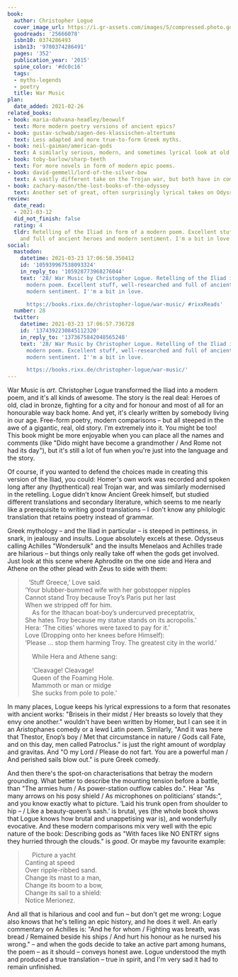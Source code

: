 ```yaml
---
book:
  author: Christopher Logue
  cover_image_url: https://i.gr-assets.com/images/S/compressed.photo.goodreads.com/books/1444635123l/25666078.jpg
  goodreads: '25666078'
  isbn10: 0374286493
  isbn13: '9780374286491'
  pages: '352'
  publication_year: '2015'
  spine_color: '#dc0c16'
  tags:
  - myths-legends
  - poetry
  title: War Music
plan:
  date_added: 2021-02-26
related_books:
- book: maria-dahvana-headley/beowulf
  text: More modern poetry versions of ancient epics?
- book: gustav-schwab/sagen-des-klassischen-altertums
  text: Less adapted and more true-to-form Greek myths.
- book: neil-gaiman/american-gods
  text: A similarly serious, modern, and sometimes lyrical look at old gods.
- book: toby-barlow/sharp-teeth
  text: For more novels in form of modern epic poems.
- book: david-gemmell/lord-of-the-silver-bow
  text: A vastly different take on the Trojan war, but both have in common that the authors had a strong vision and won't be held back by the original legend.
- book: zachary-mason/the-lost-books-of-the-odyssey
  text: Another set of great, often surprisingly lyrical takes on Odysseus.
review:
  date_read:
  - 2021-03-12
  did_not_finish: false
  rating: 4
  tldr: Retelling of the Iliad in form of a modern poem. Excellent stuff, well-researched
    and full of ancient heroes and modern sentiment. I'm a bit in love.
social:
  mastodon:
    datetime: 2021-03-23 17:06:58.350412
    id: '105939967538093324'
    in_reply_to: '105928773968276044'
    text: '28/ War Music by Christopher Logue. Retelling of the Iliad in form of a
      modern poem. Excellent stuff, well-researched and full of ancient heroes and
      modern sentiment. I''m a bit in love.

      https://books.rixx.de/christopher-logue/war-music/ #rixxReads'
  number: 28
  twitter:
    datetime: 2021-03-23 17:06:57.736728
    id: '1374392230845112320'
    in_reply_to: '1373675842048565248'
    text: '28/ War Music by Christopher Logue. Retelling of the Iliad in form of a
      modern poem. Excellent stuff, well-researched and full of ancient heroes and
      modern sentiment. I''m a bit in love.

      https://books.rixx.de/christopher-logue/war-music/'
---
```


War Music is *art*. Christopher Logue transformed the Iliad into a modern poem, and it's all kinds of awesome. The story
is the real deal: Heroes of old, clad in bronze, fighting for a city and for honour and most of all for an honourable
way back home.  And yet, it's clearly written by somebody living in our age. Free-form poetry, modern comparisons – but
all steeped in the awe of a gigantic, real, old story. I'm extremely into it. You might be too! This book might be more
enjoyable when you can place all the names and comments (like "Dido might have become a grandmother / And Rome not had
its day"), but it's still a lot of fun when you're just into the language and the story.

Of course, if you wanted to defend the choices made in creating this version of the Iliad, you could: Homer's own work
was recorded and spoken long after any (hypthentical) real Trojan war, and was similarly modernised in the retelling.
Logue didn't know Ancient Greek himself, but studied different translations and secondary literature, which seems to me
nearly like a prerequisite to writing good translations – I don't know any philologic translation that retains poetry
instead of grammar.

Greek mythology – and the Iliad in particular – is steeped in pettiness, in snark, in jealousy and insults. Logue
absolutely excels at these. Odysseus calling Achilles "Wondersulk" and the insults Menelaos and Achilles trade are
hilarious – but things only really take off when the gods get involved. Just look at this scene where Aphrodite on the
one side and Hera and Athene on the other plead with Zeus to side with them:

<blockquote>

<p>  ‘Stuff Greece,’ Love said.<br>
‘Your blubber-bummed wife with her gobstopper nipples<br>
Cannot stand Troy because Troy’s Paris put her last<br>
When we stripped off for him.<br>
    As for the Ithacan boat-boy’s undercurved preceptatrix,<br>
She hates Troy because my statue stands on its acropolis.’<br>
Hera: ‘The cities’ whores were taxed to pay for it.’<br>
Love (Dropping onto her knees before Himself):<br>
‘Please … stop them harming Troy. The greatest city in the world.’</p>

<p>    While Hera and Athene sang:</p>

<p>    ‘Cleavage! Cleavage!<br>
    Queen of the Foaming Hole.<br>
    Mammoth or man or midge<br>
    She sucks from pole to pole.’</p>
</blockquote>

In many places, Logue keeps his lyrical expressions to a form that resonates with ancient works: "Briseis in their midst
/ Her breasts so lovely that they envy one another." wouldn't have been written by Homer, but I can see it in an
Aristophanes comedy or a lewd Latin poem. Similarly, "And it was here that Thestor, Enop’s boy / Met that circumstance
in nature / Gods call Fate, and on this day, men called Patroclus." is just the right amount of wordplay and gravitas.
And "O my Lord / Please do not fart. You are a powerful man / And perished sails blow out." is pure Greek comedy.

And then there's the spot-on characterisations that betray the modern grounding. What better to describe the mounting
tension before a battle, than "The armies hum / As power-station outflow cables do.".  Hear "As many arrows on his posy
shield / As microphones on politicians’ stands:", and you know exactly what to picture.  ‘Laid his trunk open from
shoulder to hip – / Like a beauty-queen’s sash.’ is brutal, yes (the whole book shows that Logue knows how brutal and
unappetising war is), and wonderfully evocative.  And these modern comparisons mix very well with the epic nature of the
book: Describing gods as "With faces like NO ENTRY signs they hurried through the clouds." is *good*. Or maybe my
favourite example:

<blockquote>
    Picture a yacht<br>
    Canting at speed<br>
    Over ripple-ribbed sand.<br>
    Change its mast to a man,<br>
    Change its boom to a bow,<br>
    Change its sail to a shield:<br>
    Notice Merionez.
</blockquote>

And all that is hilarious and cool and fun – but don't get me wrong: Logue also knows that he's telling an epic history,
and he does it well.  An early commentary on Achilles is: "And he for whom / Fighting was breath, was bread / Remained
beside his ships / And hurt his honour as he nursed his wrong." – and when the gods decide to take an active part among
humans, the poem – as it should – conveys honest awe. Logue understood the myth and produced a true translation – true
in spirit, and I'm very sad it had to remain unfinished.
